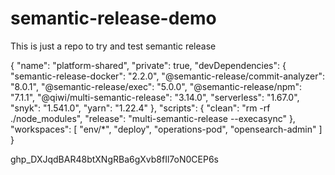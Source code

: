# semantic-release-demo
This is just a repo to try and test semantic release

{
  "name": "platform-shared",
  "private": true,
  "devDependencies": {
    "semantic-release-docker": "2.2.0",
    "@semantic-release/commit-analyzer": "8.0.1",
    "@semantic-release/exec": "5.0.0",
    "@semantic-release/npm": "7.1.1",
    "@qiwi/multi-semantic-release": "3.14.0",
    "serverless": "1.67.0",
    "snyk": "1.541.0",
    "yarn": "1.22.4"
  },
  "scripts": {
    "clean": "rm -rf ./node_modules",
    "release": "multi-semantic-release --execasync"
  },
  "workspaces": [
    "env/*",
    "deploy",
    "operations-pod",
    "opensearch-admin"
  ]
}

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